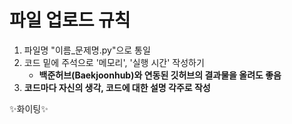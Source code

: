 # 파일 업로드 규칙
1. 파일명 "이름_문제명.py"으로 통일
2. 코드 밑에 주석으로 '메모리', '실행 시간' 작성하기
   - **백준허브(Baekjoonhub)와 연동된 깃허브의 결과물을 올려도 좋음**
3. **코드마다 자신의 생각, 코드에 대한 설명 각주로 작성**

✨화이팅✨

